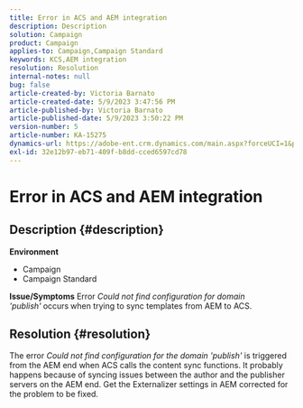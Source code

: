 ```yaml
---
title: Error in ACS and AEM integration
description: Description
solution: Campaign
product: Campaign
applies-to: Campaign,Campaign Standard
keywords: KCS,AEM integration
resolution: Resolution
internal-notes: null
bug: false
article-created-by: Victoria Barnato
article-created-date: 5/9/2023 3:47:56 PM
article-published-by: Victoria Barnato
article-published-date: 5/9/2023 3:50:22 PM
version-number: 5
article-number: KA-15275
dynamics-url: https://adobe-ent.crm.dynamics.com/main.aspx?forceUCI=1&pagetype=entityrecord&etn=knowledgearticle&id=752decd7-80ee-ed11-8849-6045bd0065b6
exl-id: 32e12b97-eb71-409f-b8dd-cced6597cd78
---
```

# Error in ACS and AEM integration

## Description {#description}

<b>Environment</b>
- Campaign
- Campaign Standard



<b>Issue/Symptoms</b>
Error *Could not find configuration for domain 'publish'<b>* </b>occurs<b> </b>when trying to sync templates from AEM to ACS.


## Resolution {#resolution}


The error *Could not find configuration for the domain 'publish'* is triggered from the AEM end when ACS calls the content sync functions. It probably happens because of syncing issues between the author and the publisher servers on the AEM end. Get the Externalizer settings in AEM corrected for the problem to be fixed.
